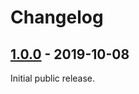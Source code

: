 # Changelog

## [1.0.0] - 2019-10-08

Initial public release.

[1.0.0]: https://github.com/php-defer/php-defer/tree/v1.0.0
